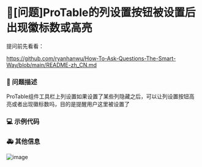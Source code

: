 # 🧐[问题]ProTable的列设置按钮被设置后出现徽标数或高亮

提问前先看看：

https://github.com/ryanhanwu/How-To-Ask-Questions-The-Smart-Way/blob/main/README-zh_CN.md

### 🧐 问题描述

ProTable组件工具栏上列设置如果设置了某些列隐藏之后，可以让列设置按钮高亮或者出现徽标数吗，目的是提醒用户这里被设置了

### 💻 示例代码

<!--
如果你有解决方案，在这里清晰地阐述
-->

### 🚑 其他信息

![image](https://github.com/ant-design/pro-components/assets/106509695/cbea4436-2e80-49d7-a5aa-426cfd057c19)
